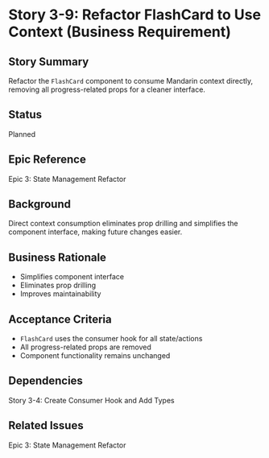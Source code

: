 # Story 3-9: Refactor FlashCard to Use Context (Business Requirement)

## Story Summary

Refactor the `FlashCard` component to consume Mandarin context directly, removing all progress-related props for a cleaner interface.

## Status

Planned

## Epic Reference

Epic 3: State Management Refactor

## Background

Direct context consumption eliminates prop drilling and simplifies the component interface, making future changes easier.

## Business Rationale

- Simplifies component interface
- Eliminates prop drilling
- Improves maintainability

## Acceptance Criteria

- `FlashCard` uses the consumer hook for all state/actions
- All progress-related props are removed
- Component functionality remains unchanged

## Dependencies

Story 3-4: Create Consumer Hook and Add Types

## Related Issues

Epic 3: State Management Refactor
